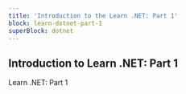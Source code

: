 ```yaml
---
title: 'Introduction to the Learn .NET: Part 1'
block: learn-dotnet-part-1
superBlock: dotnet
---
```


## Introduction to Learn .NET: Part 1

Learn .NET: Part 1
